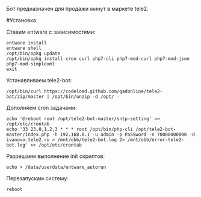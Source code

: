 Бот предназначен для продажи минут в маркете tele2.

#Установка

Ставим entware с зависимостями:

```
entware install
entware shell
/opt/bin/opkg update
/opt/bin/opkg install cron curl php7-cli php7-mod-curl php7-mod-json php7-mod-simplexml
exit
```

Устанавливаем tele2-bot:

```
/opt/bin/curl https://codeload.github.com/gadonline/tele2-bot/zip/master | /opt/bin/unzip -d /opt/ -
```

Дополняем cron задачами:

```
echo '@reboot root /opt/tele2-bot-master/sntp-setting' >> /opt/etc/crontab
echo '33 23,0,1,2,3 * * * root /opt/bin/php-cli /opt/tele2-bot-master/index.php -h 192.168.8.1 -u admin -p PaSSword -n 70000000000 -d ivanovo.tele2.ru > /mnt/obb/tele2-bot.log 2> /mnt/obb/error-tele2-bot.log' >> /opt/etc/crontab
```

Разрешаем выполнение init скриптов:

```
echo > /data/userdata/entware_autorun
```

Перезапускам систему:

```
reboot
```
